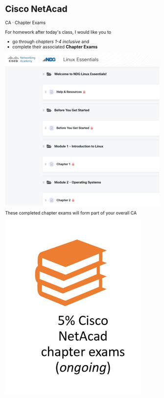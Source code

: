 # Cisco NetAcad

 CA · Chapter Exams

For homework after today's class, I would like you to 
- go through *chapters 1-4 inclusive* and 
- complete their associated **Chapter Exams**

![cisco NetAcad](./img/netacad.jpg)

These completed chapter exams will form part of your overall CA

![NetAcad CA](./img/HW.jpg)